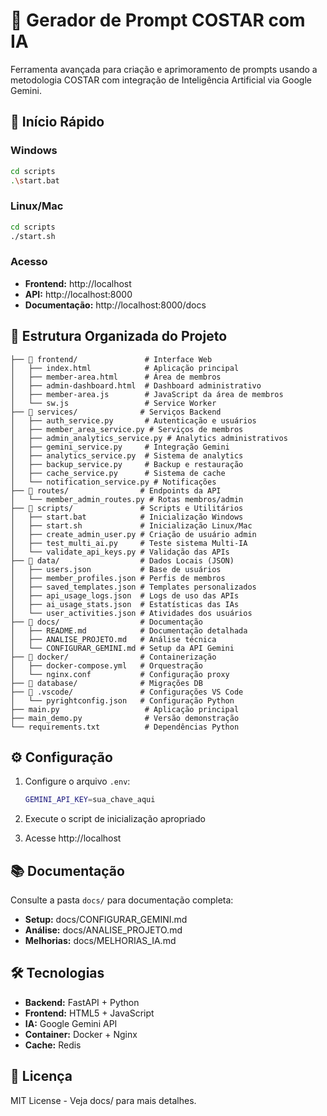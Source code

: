 # 🤖 Gerador de Prompt COSTAR com IA

Ferramenta avançada para criação e aprimoramento de prompts usando a metodologia COSTAR com integração de Inteligência Artificial via Google Gemini.

## 🚀 Início Rápido

### Windows

```bash
cd scripts
.\start.bat
```

### Linux/Mac

```bash
cd scripts
./start.sh
```

### Acesso

- **Frontend:** http://localhost
- **API:** http://localhost:8000
- **Documentação:** http://localhost:8000/docs

## 📁 Estrutura Organizada do Projeto

```
├── 📁 frontend/               # Interface Web
│   ├── index.html            # Aplicação principal
│   ├── member-area.html      # Área de membros
│   ├── admin-dashboard.html  # Dashboard administrativo
│   ├── member-area.js        # JavaScript da área de membros
│   └── sw.js                 # Service Worker
├── 📁 services/              # Serviços Backend
│   ├── auth_service.py       # Autenticação e usuários
│   ├── member_area_service.py # Serviços de membros
│   ├── admin_analytics_service.py # Analytics administrativos
│   ├── gemini_service.py     # Integração Gemini
│   ├── analytics_service.py  # Sistema de analytics
│   ├── backup_service.py     # Backup e restauração
│   ├── cache_service.py      # Sistema de cache
│   └── notification_service.py # Notificações
├── 📁 routes/                # Endpoints da API
│   └── member_admin_routes.py # Rotas membros/admin
├── 📁 scripts/               # Scripts e Utilitários
│   ├── start.bat            # Inicialização Windows
│   ├── start.sh             # Inicialização Linux/Mac
│   ├── create_admin_user.py # Criação de usuário admin
│   ├── test_multi_ai.py     # Teste sistema Multi-IA
│   └── validate_api_keys.py # Validação das APIs
├── 📁 data/                  # Dados Locais (JSON)
│   ├── users.json           # Base de usuários
│   ├── member_profiles.json # Perfis de membros
│   ├── saved_templates.json # Templates personalizados
│   ├── api_usage_logs.json  # Logs de uso das APIs
│   ├── ai_usage_stats.json  # Estatísticas das IAs
│   └── user_activities.json # Atividades dos usuários
├── 📁 docs/                  # Documentação
│   ├── README.md            # Documentação detalhada
│   ├── ANALISE_PROJETO.md   # Análise técnica
│   └── CONFIGURAR_GEMINI.md # Setup da API Gemini
├── 📁 docker/                # Containerização
│   ├── docker-compose.yml   # Orquestração
│   └── nginx.conf           # Configuração proxy
├── 📁 database/              # Migrações DB
├── 📁 .vscode/               # Configurações VS Code
│   └── pyrightconfig.json   # Configuração Python
├── main.py                   # Aplicação principal
├── main_demo.py              # Versão demonstração
└── requirements.txt          # Dependências Python
```

## ⚙️ Configuração

1. Configure o arquivo `.env`:

   ```bash
   GEMINI_API_KEY=sua_chave_aqui
   ```

2. Execute o script de inicialização apropriado

3. Acesse http://localhost

## 📚 Documentação

Consulte a pasta `docs/` para documentação completa:

- **Setup:** docs/CONFIGURAR_GEMINI.md
- **Análise:** docs/ANALISE_PROJETO.md
- **Melhorias:** docs/MELHORIAS_IA.md

## 🛠️ Tecnologias

- **Backend:** FastAPI + Python
- **Frontend:** HTML5 + JavaScript
- **IA:** Google Gemini API
- **Container:** Docker + Nginx
- **Cache:** Redis

## 📄 Licença

MIT License - Veja docs/ para mais detalhes.
